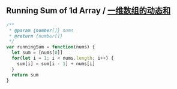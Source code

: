 ## Running Sum of 1d Array / [一维数组的动态和](https://leetcode-cn.com/problems/running-sum-of-1d-array/)


```js
/**
 * @param {number[]} nums
 * @return {number[]}
 */
var runningSum = function(nums) {
  let sum = [nums[0]]
  for(let i = 1; i < nums.length; i++) {
    sum[i] = sum[i - 1] + nums[i]
  }
  return sum
}
```